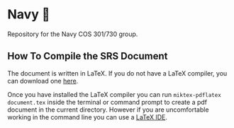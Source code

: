 # Navy :ship:

Repository for the Navy COS 301/730 group.

## How To Compile the SRS Document

The document is written in LaTeX. If you do not have a LaTeX compiler, you can
download one [here](https://miktex.org/download).

Once you have installed the LaTeX compiler you can run
`miktex-pdflatex document.tex` inside the terminal or command prompt to create
a pdf document in the current directory. However if you are uncomfortable
working in the command line you can use a [LaTeX IDE](http://www.texstudio.org/).
